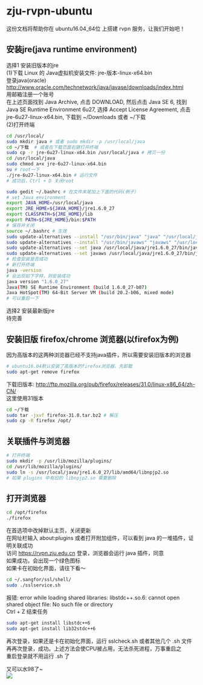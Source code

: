 # zju-rvpn-ubuntu
这份文档将帮助你在 ubuntu16.04_64位 上搭建 rvpn 服务，让我们开始吧！

## 安装jre(java runtime environment)
选择1 安装旧版本的jre  
(1)下载 Linux 的 Java虚拟机安装文件: jre-版本-linux-x64.bin  
登录java(oracle) http://www.oracle.com/technetwork/java/javase/downloads/index.html  
用邮箱注册一个账号  
在上述页面找到 Java Archive, 点击 DOWNLOAD, 然后点击 Java SE 6, 找到 Java SE Runtime Environment 6u27, 选择 Accept License Agreement,  点击 jre-6u27-linux-x64.bin, 下载到 ~/Downloads 或者 ~/下载  
(2)打开终端  
```Bash
cd /usr/local/  
sudo mkdir java # 或者 sudo mkdir -p /usr/local/java  
cd ~/下载  # 或者在下载页面右键打开终端  
sudo cp -r jre-6u27-linux-x64.bin /usr/local/java # 拷贝一份  
cd /usr/local/java  
sudo chmod a+x jre-6u27-linux-x64.bin  
su # root一下  
./jre-6u27-linux-x64.bin # 运行文件  
# 成功后，Ctrl + D 关闭root  
```
```Bash
sudo gedit ~/.bashrc # 在文件末尾加上下面的代码(例子）    
# set Java environment  
export JAVA_HOME=/usr/local/java  
export JRE_HOME=${JAVA_HOME}/jre1.6.0_27  
export CLASSPATH=${JRE_HOME}/lib  
export PATH=${JRE_HOME}/bin:$PATH  
# 保存并关闭  
source ~/.bashrc # 生效  
sudo update-alternatives --install "/usr/bin/java" "java" "/usr/local/java/jre1.6.0_27/bin/java" 1  
sudo update-alternatives --install "/usr/bin/javaws" "javaws" "/usr/local/java/jre1.6.0_27/bin/javaws" 1  
sudo update-alternatives --set java /usr/local/java/jre1.6.0_27/bin/java  
sudo update-alternatives --set javaws /usr/local/java/jre1.6.0_27/bin/javaws  
# 检查安装是否成功  
# 新打开终端  
java -version  
# 会出现如下字样，则安装成功  
java version "1.6.0_27"  
Java(TM) SE Runtime Environment (build 1.6.0_27-b07)  
Java HotSpot(TM) 64-Bit Server VM (build 20.2-b06, mixed mode)  
# 可以重启一下  
```
选择2 安装最新版jre  
待完善  

## 安装旧版 firefox/chrome 浏览器(以firefox为例)
因为高版本的这两种浏览器已经不支持java插件，所以需要安装旧版本的浏览器  
```Bash
# ubuntu16.04默认安装了高版本的firefox浏览器，先卸载  
sudo apt-get remove firefox  
```
下载旧版本: http://ftp.mozilla.org/pub/firefox/releases/31.0/linux-x86_64/zh-CN/  
这里使用31版本  
```Bash
cd ~/下载  
sudo tar -jxvf firefox-31.0.tar.bz2 # 解压  
sudo cp -R firefox /opt/  
```

## 关联插件与浏览器
```Bash
# 打开终端  
sudo mkdir -p /usr/lib/mozilla/plugins/  
cd /usr/lib/mozilla/plugins/  
sudo ln -s /usr/local/java/jre1.6.0_27/lib/amd64/libnpjp2.so  
# 如果 plugins 中有旧的 libnpjp2.so 需要删除  
```

## 打开浏览器
```Bash
cd /opt/firefox  
./firefox  
```
在首选项中改掉默认主页，关闭更新  
在网址栏输入 about:plugins 或者打开附加组件，可以看到 java 的一堆插件，证明关联成功  
访问 https://rvpn.zju.edu.cn 登录，浏览器会运行 java 插件，同意  
如果成功，会出现一个绿色图标  
如果卡在初始化界面，请往下看～  
```Bash
cd ~/.sangfor/ssl/shell/  
sudo ./sslservice.sh  
```
报错: error while loading shared libraries: libstdc++.so.6: cannot open shared object file: No such file or directory  
Ctrl + Z 结束任务  
```Bash
sudo apt-get install libstdc++6  
sudo apt-get install lib32stdc++6  
```
再次登录，如果还是卡在初始化界面，运行 sslcheck.sh 或者其他几个 .sh 文件  
再再次登录，成功。上述方法会使CPU被占用，无法杀死进程，万事重启之  
重启登录就不用运行 .sh 了  

又可以水98了~  
![](https://github.com/stormchasingg/zju-rvpn-ubuntu/blob/master/1.png)  
